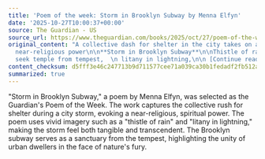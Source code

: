 ```yaml
---
title: 'Poem of the week: Storm in Brooklyn Subway by Menna Elfyn'
date: '2025-10-27T10:00:37+00:00'
source: The Guardian - US
source_url: https://www.theguardian.com/books/2025/oct/27/poem-of-the-week-storm-in-brooklyn-subway-by-menna-elfyn
original_content: "A collective dash for shelter in the city takes on a spiritual,
  near-religious power\n\n**Storm in Brooklyn Subway**\n\nThistle of rain.  \n We
  seek temple from tempest,  \n litany in lightning,\n\n [Continue reading...](https://www.theguardian.com/books/2025/oct/27/poem-of-the-week-storm-in-brooklyn-subway-by-menna-elfyn)"
content_checksum: d5fff3e46c247713b9d711577cee71a039ca30b1fedadf2fb512ad74827ccbb7
summarized: true
---
```


"Storm in Brooklyn Subway," a poem by Menna Elfyn, was selected as the Guardian's Poem of the Week. The work captures the collective rush for shelter during a city storm, evoking a near-religious, spiritual power. The poem uses vivid imagery such as a "thistle of rain" and "litany in lightning," making the storm feel both tangible and transcendent. The Brooklyn subway serves as a sanctuary from the tempest, highlighting the unity of urban dwellers in the face of nature's fury.